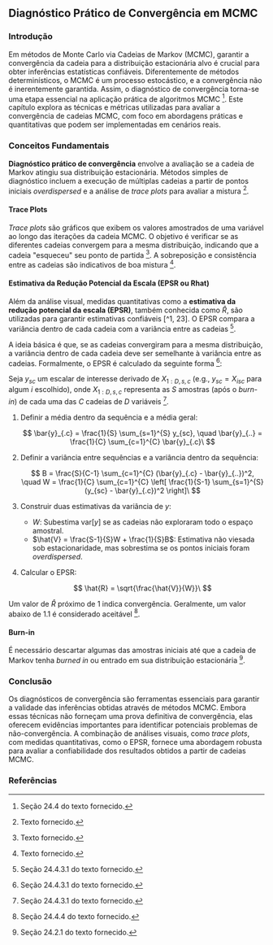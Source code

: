 ## Diagnóstico Prático de Convergência em MCMC

### Introdução
Em métodos de Monte Carlo via Cadeias de Markov (MCMC), garantir a convergência da cadeia para a distribuição estacionária alvo é crucial para obter inferências estatísticas confiáveis. Diferentemente de métodos determinísticos, o MCMC é um processo estocástico, e a convergência não é inerentemente garantida. Assim, o diagnóstico de convergência torna-se uma etapa essencial na aplicação prática de algoritmos MCMC [^22]. Este capítulo explora as técnicas e métricas utilizadas para avaliar a convergência de cadeias MCMC, com foco em abordagens práticas e quantitativas que podem ser implementadas em cenários reais.

### Conceitos Fundamentais

**Diagnóstico prático de convergência** envolve a avaliação se a cadeia de Markov atingiu sua distribuição estacionária. Métodos simples de diagnóstico incluem a execução de múltiplas cadeias a partir de pontos iniciais *overdispersed* e a análise de *trace plots* para avaliar a mistura [^1].

#### Trace Plots
*Trace plots* são gráficos que exibem os valores amostrados de uma variável ao longo das iterações da cadeia MCMC. O objetivo é verificar se as diferentes cadeias convergem para a mesma distribuição, indicando que a cadeia "esqueceu" seu ponto de partida [^1]. A sobreposição e consistência entre as cadeias são indicativos de boa mistura [^1].

#### Estimativa da Redução Potencial da Escala (EPSR ou Rhat)
Além da análise visual, medidas quantitativas como a **estimativa da redução potencial da escala (EPSR)**, também conhecida como $\hat{R}$, são utilizadas para garantir estimativas confiáveis [^1, 23]. O EPSR compara a variância dentro de cada cadeia com a variância entre as cadeias [^23].

A ideia básica é que, se as cadeias convergiram para a mesma distribuição, a variância dentro de cada cadeia deve ser semelhante à variância entre as cadeias. Formalmente, o EPSR é calculado da seguinte forma [^23]:

Seja $y_{sc}$ um escalar de interesse derivado de $X_{1:D,s,c}$ (e.g., $y_{sc} = X_{isc}$ para algum $i$ escolhido), onde $X_{1:D,s,c}$ representa as $S$ amostras (após o *burn-in*) de cada uma das $C$ cadeias de $D$ variáveis [^23].

1.  Definir a média dentro da sequência e a média geral:

    $$     \bar{y}_{.c} = \frac{1}{S} \sum_{s=1}^{S} y_{sc}, \quad \bar{y}_{..} = \frac{1}{C} \sum_{c=1}^{C} \bar{y}_{.c}\     $$
2.  Definir a variância entre sequências e a variância dentro da sequência:

    $$     B = \frac{S}{C-1} \sum_{c=1}^{C} (\bar{y}_{.c} - \bar{y}_{..})^2, \quad W = \frac{1}{C} \sum_{c=1}^{C} \left[ \frac{1}{S-1} \sum_{s=1}^{S} (y_{sc} - \bar{y}_{.c})^2 \right]\     $$
3.  Construir duas estimativas da variância de $y$:

    *   $W$: Subestima var[$y$] se as cadeias não exploraram todo o espaço amostral.
    *   $\hat{V} = \frac{S-1}{S}W + \frac{1}{S}B$: Estimativa não viesada sob estacionaridade, mas sobrestima se os pontos iniciais foram *overdispersed*.
4.  Calcular o EPSR:

    $$     \hat{R} = \sqrt{\frac{\hat{V}}{W}}\     $$

Um valor de $\hat{R}$ próximo de 1 indica convergência. Geralmente, um valor abaixo de 1.1 é considerado aceitável [^24].

#### Burn-in
É necessário descartar algumas das amostras iniciais até que a cadeia de Markov tenha *burned in* ou entrado em sua distribuição estacionária [^2].

### Conclusão
Os diagnósticos de convergência são ferramentas essenciais para garantir a validade das inferências obtidas através de métodos MCMC. Embora essas técnicas não forneçam uma prova definitiva de convergência, elas oferecem evidências importantes para identificar potenciais problemas de não-convergência. A combinação de análises visuais, como *trace plots*, com medidas quantitativas, como o EPSR, fornece uma abordagem robusta para avaliar a confiabilidade dos resultados obtidos a partir de cadeias MCMC.

### Referências
[^1]: Texto fornecido.
[^2]: Seção 24.2.1 do texto fornecido.
[^22]: Seção 24.4 do texto fornecido.
[^23]: Seção 24.4.3.1 do texto fornecido.
[^24]: Seção 24.4.4 do texto fornecido.
<!-- END -->